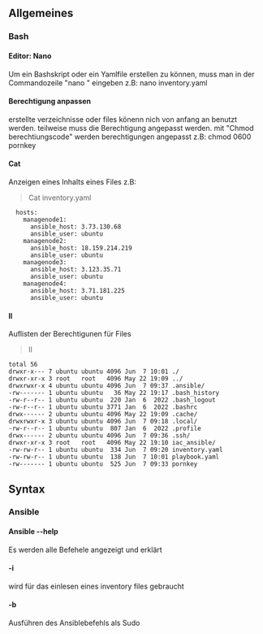 ## Allgemeines

### Bash

#### Editor: Nano

Um ein Bashskript oder ein Yamlfile erstellen zu können, muss man in der Commandozeile "nano <filename und endung>" eingeben z.B: nano inventory.yaml

#### Berechtigung anpassen

erstellte verzeichnisse oder files könenn nich von anfang an benutzt werden. teilweise muss die Berechtigung angepasst werden. mit "Chmod <File> berechtiungscode" werden berechtigungen angepasst z.B: chmod 0600 pornkey

#### Cat

Anzeigen eines Inhalts eines Files z.B: 
>Cat inventory.yaml

```virtualmachines:
  hosts:
    managenode1:
      ansible_host: 3.73.130.68
      ansible_user: ubuntu
    managenode2:
      ansible_host: 18.159.214.219
      ansible_user: ubuntu
    managenode3:
      ansible_host: 3.123.35.71
      ansible_user: ubuntu
    managenode4:
      ansible_host: 3.71.181.225
      ansible_user: ubuntu
```

#### ll

Auflisten der Berechtigunen für Files

>ll

```
total 56
drwxr-x--- 7 ubuntu ubuntu 4096 Jun  7 10:01 ./
drwxr-xr-x 3 root   root   4096 May 22 19:09 ../
drwxrwxr-x 4 ubuntu ubuntu 4096 Jun  7 09:37 .ansible/
-rw------- 1 ubuntu ubuntu   36 May 22 19:17 .bash_history
-rw-r--r-- 1 ubuntu ubuntu  220 Jan  6  2022 .bash_logout
-rw-r--r-- 1 ubuntu ubuntu 3771 Jan  6  2022 .bashrc
drwx------ 2 ubuntu ubuntu 4096 May 22 19:09 .cache/
drwxrwxr-x 3 ubuntu ubuntu 4096 Jun  7 09:18 .local/
-rw-r--r-- 1 ubuntu ubuntu  807 Jan  6  2022 .profile
drwx------ 2 ubuntu ubuntu 4096 Jun  7 09:36 .ssh/
drwxr-xr-x 3 root   root   4096 May 22 19:10 iac_ansible/
-rw-rw-r-- 1 ubuntu ubuntu  334 Jun  7 09:20 inventory.yaml
-rw-rw-r-- 1 ubuntu ubuntu  138 Jun  7 10:01 playbook.yaml
-rw------- 1 ubuntu ubuntu  525 Jun  7 09:33 pornkey
```

## Syntax

### Ansible

#### Ansible --help

Es werden alle Befehele angezeigt und erklärt

#### -i

wird für das einlesen eines inventory files gebraucht

#### -b

Ausführen des Ansiblebefehls als Sudo